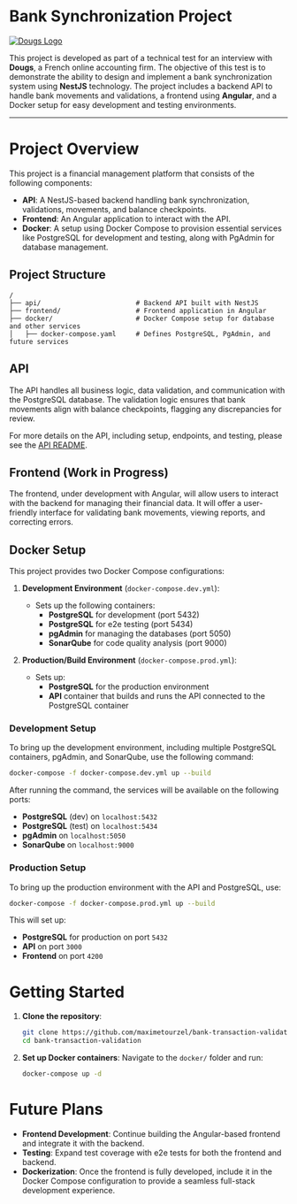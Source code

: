 # Bank Synchronization Project

[![Dougs Logo](https://cdn-images.welcometothejungle.com/qAwE90kqjR9uItnrfyPK8vuz4lfHMLAexVOCIzjD1ZE/rs:auto:2000:450:/g:fp:0:0.5/q:85/czM6Ly93dHRqLXByb2R1Y3Rpb24vdXBsb2Fkcy93ZWJzaXRlX29yZ2FuaXphdGlvbi9jb3Zlcl9pbWFnZS93dHRqX2ZyL2ZyLWI5MDg3NTk2LTU4NzEtNDkwMi1hMDQ3LTUwMTE0NWM5NzU4NS5qcGc)](https://www.dougs.fr/)

This project is developed as part of a technical test for an interview with **Dougs**, a French online accounting firm. The objective of this test is to demonstrate the ability to design and implement a bank synchronization system using **NestJS** technology. The project includes a backend API to handle bank movements and validations, a frontend using **Angular**, and a Docker setup for easy development and testing environments.

---

# **Project Overview**

This project is a financial management platform that consists of the following components:

- **API**: A NestJS-based backend handling bank synchronization, validations, movements, and balance checkpoints.
- **Frontend**: An Angular application to interact with the API.
- **Docker**: A setup using Docker Compose to provision essential services like PostgreSQL for development and testing, along with PgAdmin for database management.

## **Project Structure**

```plaintext
/
├── api/                        # Backend API built with NestJS
├── frontend/                   # Frontend application in Angular
├── docker/                     # Docker Compose setup for database and other services
│   ├── docker-compose.yaml     # Defines PostgreSQL, PgAdmin, and future services
```

## API

The API handles all business logic, data validation, and communication with the PostgreSQL database. The validation logic ensures that bank movements align with balance checkpoints, flagging any discrepancies for review.

For more details on the API, including setup, endpoints, and testing, please see the [API README](api/README.md).

## Frontend (Work in Progress)

The frontend, under development with Angular, will allow users to interact with the backend for managing their financial data. It will offer a user-friendly interface for validating bank movements, viewing reports, and correcting errors.

## Docker Setup

This project provides two Docker Compose configurations:

1. **Development Environment** (`docker-compose.dev.yml`):
   - Sets up the following containers:
     - **PostgreSQL** for development (port 5432)
     - **PostgreSQL** for e2e testing (port 5434)
     - **pgAdmin** for managing the databases (port 5050)
     - **SonarQube** for code quality analysis (port 9000)

2. **Production/Build Environment** (`docker-compose.prod.yml`):
   - Sets up:
     - **PostgreSQL** for the production environment
     - **API** container that builds and runs the API connected to the PostgreSQL container

### Development Setup

To bring up the development environment, including multiple PostgreSQL containers, pgAdmin, and SonarQube, use the following command:

```bash
docker-compose -f docker-compose.dev.yml up --build
```
After running the command, the services will be available on the following ports:

- **PostgreSQL** (dev) on `localhost:5432`
- **PostgreSQL** (test) on `localhost:5434`
- **pgAdmin** on `localhost:5050`
- **SonarQube** on `localhost:9000`

### Production Setup

To bring up the production environment with the API and PostgreSQL, use:

```bash
docker-compose -f docker-compose.prod.yml up --build
```

This will set up:

- **PostgreSQL** for production on port `5432`
- **API** on port `3000`
- **Frontend** on port `4200`


# Getting Started

1. **Clone the repository**:
    ```bash
    git clone https://github.com/maximetourzel/bank-transaction-validation
    cd bank-transaction-validation
    ```
2. **Set up Docker containers**: 
Navigate to the ``docker/`` folder and run:
    ```bash
    docker-compose up -d
    ```

# Future Plans

- **Frontend Development**: 
Continue building the Angular-based frontend and integrate it with the backend.
- **Testing**:
Expand test coverage with e2e tests for both the frontend and backend.
- **Dockerization**:
Once the frontend is fully developed, include it in the Docker Compose configuration to provide a seamless full-stack development experience.
